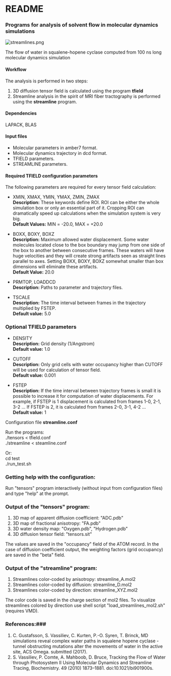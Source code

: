# README #

### Programs for analysis of solvent flow in molecular dynamics simulations ###
![streamlines.png](https://bitbucket.org/repo/qExpaGG/images/3181802118-streamlines.png)

The flow of water in squalene-hopene cyclase computed from 100 ns long molecular dynamics simulation

#### Workflow ####
The analysis is performed in two steps: 
1. 3D diffusion tensor field is calculated using the program **tfield** 
2. Streamline analysis in the spirit of MRI fiber tractography is performed using the **streamline** program. 

#### Dependencies ####
LAPACK, BLAS
 
#### Input files
* Molecular parameters in amber7 format.
* Molecular dynamics trajectory in dcd format.
* TFIELD parameters.
* STREAMLINE parameters.

#### Required TFIELD configuration parameters
The following parameters are required for every tensor field calculation:
* XMIN, XMAX, YMIN, YMAX, ZMIN, ZMAX</br>
**Description:** These keywords define ROI. ROI can be either the whole simulation box or only an essential part of it. Cropping ROI can dramatically speed up calculations when the simulation system is very big.</br> 
**Default Values:** MIN = -20.0, MAX = +20.0

* BOXX, BOXY, BOXZ</br>
**Description:** Maximum allowed water displacement. Some water molecules located close to the box boundary may jump from one side of the box to another between consecutive frames. These waters will have huge velocities and they will create strong artifacts seen as straight lines parallel to axes. Setting BOXX, BOXY, BOXZ somewhat smaller than box dimensions will eliminate these artifacts.</br> 
**Default Value:** 20.0

* PRMTOP, LOADDCD</br>
**Description:** Paths to parameter and trajectory files.</br>

* TSCALE</br> 
**Description:** The time interval between frames in the trajectory multiplied by FSTEP.</br> 
**Default value:** 5.0

### Optional TFIELD parameters 
* DENSITY</br>
**Description:** Grid density (1/Angstrom)</br>
**Default value:**  1.0

* CUTOFF</br>
**Description:** Only grid cells with water occupancy higher than CUTOFF will be used for calculation of tensor field.</br> 
**Default value:** 0.001

* FSTEP</br>
**Description:** If the time interval between trajectory frames is small it is possible to increase it for computation of water displacements. For example, if FSTEP is 1 displacement is calculated from frames 1-0, 2-1, 3-2 ... If FSTEP is 2, it is calculated from frames 2-0, 3-1, 4-2 ...</br> 
**Default value:**  1 

Configuration file <b>streamline.conf</b></br>

    
 Run the programs:</br> 
 ./tensors < tfield.conf</br>
 ./streamline < steamline.conf</br>

Or:</br>
 cd test</br>
 ./run_test.sh 
 
### Getting help with the configuration: ###
Run "tensors" program interactively (without input from configuration files) and type "help" at the prompt.

### Output of the "tensors" program: ###
1. 3D map of apparent diffusion coefficient:    "ADC.pdb" 
2. 3D map of fractional anisotropy:             "FA.pdb"  
3. 3D water density map:                        "Oxygen.pdb", "Hydrogen.pdb"
4. 3D diffusion tensor field:                   "tensors.sit"

The values are saved in the "occupancy" field of the ATOM record. In the case of diffusion coefficient output, the weighting factors (grid occupancy) are saved in the "beta" field. 

### Output of the "streamline" program: ###
1. Streamlines color-coded by  anisotropy: streamline_A.mol2  
2. Streamlines color-coded by  diffusion:  streamline_D.mol2
3. Streamlines color-coded by  direction:  streamline_XYZ.mol2

The color code is saved in the charge section of mol2 files. To visualize streamlines colored by direction use shell script "load_streamlines_mol2.sh" (requires VMD).

### References:###
1. C. Gustafsson, S. Vassiliev, C. Kurten, P.-O. Syren, T. Brinck, MD simulations reveal complex water paths in squalene hopene cyclase - tunnel obstructing mutations alter the movements of water in the active site, ACS Omega. submitted (2017).
2. S. Vassiliev, P. Comte, A. Mahboob, D. Bruce, Tracking the Flow of Water through Photosystem II Using Molecular Dynamics and Streamline Tracing, Biochemistry. 49 (2010) 1873–1881. doi:10.1021/bi901900s.
